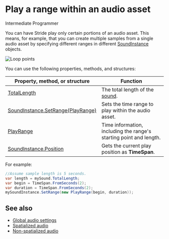 # Play a range within an audio asset

<span class="badge text-bg-primary">Intermediate</span>
<span class="badge text-bg-success">Programmer</span>

You can have Stride play only certain portions of an audio asset. This means, for example, that you can create multiple samples from a single audio asset by specifying different ranges in different [SoundInstance](xref:Stride.Audio.SoundInstance) objects.

![Loop points](media/audio-advanced-features-loop-points.png)

You can use the following properties, methods, and structures:

| Property, method, or structure                                                                        | Function                                                           |
|-------------------------------------------------------------------------------------------------------|--------------------------------------------------------------------|
| [TotalLength](xref:Stride.Audio.SoundBase.TotalLength)                                                | The total length of the [sound](xref:Stride.Audio.Sound).          |
| [SoundInstance.SetRange(PlayRange)](xref:Stride.Audio.SoundInstance.SetRange(Stride.Media.PlayRange)) | Sets the time range to play within the audio asset.                |
| [PlayRange](xref:Stride.Media.PlayRange)                                                              | Time information, including the range's starting point and length. |
| [SoundInstance.Position](xref:Stride.Audio.SoundInstance.Position)                                    | Gets the current play position as **TimeSpan**.                    |

For example:

```cs
//Assume sample length is 5 seconds.
var length = mySound.TotalLength;
var begin = TimeSpan.FromSeconds(2);
var duration = TimeSpan.FromSeconds(2);
mySoundInstance.SetRange(new PlayRange(begin, duration));
```

## See also
* [Global audio settings](global-audio-settings.md)
* [Spatialized audio](spatialized-audio.md)
* [Non-spatialized audio](non-spatialized-audio.md)